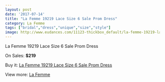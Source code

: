 ```yaml
---
layout: post
date: '2017-07-14'
title: "La Femme 19219 Lace Size 6 Sale Prom Dress"
category: La Femme
tags: ["bridal","dress","unique","size","style"]
image: http://www.eudances.com/11123-thickbox_default/la-femme-19219-lace-size-6-sale-prom-dress.jpg
---
```

La Femme 19219 Lace Size 6 Sale Prom Dress

On Sales: **$219**
<a href="https://www.eudances.com/en/la-femme/3545-la-femme-19219-lace-size-6-sale-prom-dress.html"><amp-img layout="responsive" width="600" height="600" src="//www.eudances.com/11123-thickbox_default/la-femme-19219-lace-size-6-sale-prom-dress.jpg" alt="La Femme 19219 Lace Size 6 Sale Prom Dress 0" /></a>
<a href="https://www.eudances.com/en/la-femme/3545-la-femme-19219-lace-size-6-sale-prom-dress.html"><amp-img layout="responsive" width="600" height="600" src="//www.eudances.com/11125-thickbox_default/la-femme-19219-lace-size-6-sale-prom-dress.jpg" alt="La Femme 19219 Lace Size 6 Sale Prom Dress 1" /></a>
<a href="https://www.eudances.com/en/la-femme/3545-la-femme-19219-lace-size-6-sale-prom-dress.html"><amp-img layout="responsive" width="600" height="600" src="//www.eudances.com/11124-thickbox_default/la-femme-19219-lace-size-6-sale-prom-dress.jpg" alt="La Femme 19219 Lace Size 6 Sale Prom Dress 2" /></a>

Buy it: [La Femme 19219 Lace Size 6 Sale Prom Dress](https://www.eudances.com/en/la-femme/3545-la-femme-19219-lace-size-6-sale-prom-dress.html "La Femme 19219 Lace Size 6 Sale Prom Dress")

View more: [La Femme](https://www.eudances.com/en/72-La-Femme "La Femme")